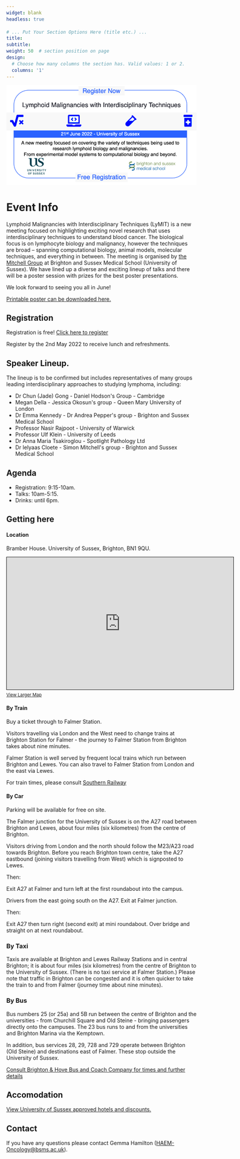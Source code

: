 ```yaml
---
widget: blank
headless: true

# ... Put Your Section Options Here (title etc.) ...
title:
subtitle:
weight: 50  # section position on page
design:
  # Choose how many columns the section has. Valid values: 1 or 2.
  columns: '1'
---
```


![](headerImage.png)

# Event Info

Lymphoid Malignancies with Interdisciplinary Techniques (LyMIT) is a new meeting focused on highlighting exciting novel research that uses interdisciplinary techniques to understand blood cancer. The biological focus is on lymphocyte biology and malignancy, however the techniques are broad – spanning computational biology, animal models, molecular techniques, and everything in between. The meeting is organised by [the Mitchell Group](/) at Brighton and Sussex Medical School (University of Sussex). We have lined up a diverse and exciting lineup of talks and there will be a poster session with prizes for the best poster presentations.

We look forward to seeing you all in June!

[Printable poster can be downloaded here.](https://mitchell.science/PrintableLymitt2022Poster.pdf)

## Registration

Registration is free! [Click here to register](https://www.eventbrite.co.uk/e/lymphoid-malignancies-with-interdisciplinary-techniques-lymit-tickets-256778329897?utm_campaign=post_publish&utm_medium=email&utm_source=eventbrite&utm_content=shortLinkNewEmail)

Register by the 2nd May 2022 to receive lunch and refreshments.

## Speaker Lineup.

The lineup is to be confirmed but includes representatives of many groups leading interdisciplinary approaches to studying lymphoma, including:

- Dr Chun (Jade) Gong - Daniel Hodson's Group - Cambridge
- Megan Della	- Jessica Okosun's group - Queen Mary University of London
- Dr Emma Kennedy - Dr Andrea Pepper's group - Brighton and Sussex Medical School
- Professor Nasir Rajpoot - University of Warwick
- Professor Ulf Klein	- University of Leeds
- Dr Anna Maria Tsakiroglou	- Spotlight Pathology Ltd
- Dr Ielyaas Cloete - Simon Mitchell's group - Brighton and Sussex Medical School


## Agenda
- Registration: 9:15-10am.
- Talks: 10am-5:15.
- Drinks: until 6pm.

## Getting here

#### Location

Bramber House. University of Sussex, Brighton, BN1 9QU.

<iframe width="600" height="350" frameborder="0" scrolling="no" marginheight="0" marginwidth="0" src="https://www.openstreetmap.org/export/embed.html?bbox=-0.09531497955322267%2C50.863922603540715%2C-0.08115291595458986%2C50.871100009197264&amp;layer=mapnik&amp;marker=50.867511444503045%2C-0.08823394775390625" style="border: 1px solid black"></iframe><br/><small><a href="https://www.openstreetmap.org/?mlat=50.86751&amp;mlon=-0.08823#map=17/50.86751/-0.08823">View Larger Map</a></small>

#### By Train

Buy a ticket through to Falmer Station.

Visitors travelling via London and the West need to change trains at Brighton Station for Falmer - the journey to Falmer Station from Brighton takes about nine minutes.

Falmer Station is well served by frequent local trains which run between Brighton and Lewes. You can also travel to Falmer Station from London and the east via Lewes.

For train times, please consult [Southern Railway](https://www.southernrailway.com/)

#### By Car

Parking will be available for free on site.

The Falmer junction for the University of Sussex is on the A27 road between Brighton and Lewes, about four miles (six kilometres) from the centre of Brighton.

Visitors driving from London and the north should follow the M23/A23 road towards Brighton. Before you reach Brighton town centre, take the A27 eastbound (joining visitors travelling from West) which is signposted to Lewes.

Then:

Exit A27 at Falmer and turn left at the first roundabout into the campus.

Drivers from the east going south on the A27. Exit at Falmer junction.

Then:

Exit A27 then turn right (second exit) at mini roundabout. Over bridge and straight on at next roundabout.

### By Taxi

Taxis are available at Brighton and Lewes Railway Stations and in central Brighton; it is about four miles (six kilometres) from the centre of Brighton to the University of Sussex. (There is no taxi service at Falmer Station.) Please note that traffic in Brighton can be congested and it is often quicker to take the train to and from Falmer (journey time about nine minutes).

### By Bus

Bus numbers 25 (or 25a) and 5B run between the centre of Brighton and the universities - from Churchill Square and Old Steine - bringing passengers directly onto the campuses. The 23 bus runs to and from the universities and Brighton Marina via the Kemptown.

In addition, bus services 28, 29, 728 and 729 operate between Brighton (Old Steine) and destinations east of Falmer. These stop outside the University of Sussex.

[Consult Brighton & Hove Bus and Coach Company for times and further details](https://www.buses.co.uk/)

## Accomodation

[View University of Sussex approved hotels and discounts.](https://www.sussex.ac.uk/about/directions/wheretostay)

## Contact

If you have any questions please contact Gemma Hamilton ([HAEM-Oncology@bsms.ac.uk](mailto:HAEM-Oncology@bsms.ac.uk)).

